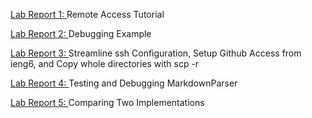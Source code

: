[Lab Report 1: ](https://m-chenh.github.io/cse15l-lab-reports/lab-report-1/lab-report-1-week-2.html)Remote Access Tutorial

[Lab Report 2: ](https://m-chenh.github.io/cse15l-lab-reports/lab-report-2/lab-report-2-week-4.html)Debugging Example

[Lab Report 3: ](https://m-chenh.github.io/cse15l-lab-reports/lab-report-3/lab-report-3-week-6.html)Streamline ssh Configuration, Setup Github Access from ieng6, and Copy whole directories with scp -r

[Lab Report 4: ](https://m-chenh.github.io/cse15l-lab-reports/lab-report-4/lab-report-4-week-8.html)Testing and Debugging MarkdownParser

[Lab Report 5: ](https://m-chenh.github.io/cse15l-lab-reports/lab-report-5/lab-report-5-week-10.html)Comparing Two Implementations
